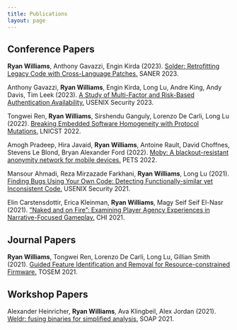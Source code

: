 ```yaml
---
title: Publications
layout: page
---
```


Conference Papers
-----------------

**Ryan Williams**, Anthony Gavazzi, Engin Kirda (2023).
[Solder: Retrofitting Legacy Code with Cross-Language Patches.](https://ieeexplore.ieee.org/abstract/document/10123487)
SANER 2023.

Anthony Gavazzi, **Ryan Williams**, Engin Kirda, Long Lu, Andre King, Andy Davis, Tim Leek (2023).
[A Study of Multi-Factor and Risk-Based Authentication Availability.](https://www.usenix.org/system/files/sec23summer_41-gavazzi-prepub.pdf)
USENIX Security 2023.

Tongwei Ren, **Ryan Williams**, Sirshendu Ganguly, Lorenzo De Carli, Long Lu (2022).
[Breaking Embedded Software Homogeneity with Protocol Mutations.](https://link.springer.com/chapter/10.1007/978-3-031-25538-0_40)
LNICST 2022.

Amogh Pradeep, Hira Javaid, **Ryan Williams**, Antoine Rault, David Choffnes, Stevens Le Blond, Bryan Alexander Ford (2022).
[Moby: A blackout-resistant anonymity network for mobile devices.](https://infoscience.epfl.ch/record/301155)
PETS 2022.

Mansour Ahmadi, Reza Mirzazade Farkhani, **Ryan Williams**, Long Lu (2021).
[Finding Bugs Using Your Own Code: Detecting Functionally-similar yet Inconsistent Code.](https://www.usenix.org/system/files/sec21-ahmadi.pdf)
USENIX Security 2021.

Elin Carstensdottir, Erica Kleinman, **Ryan Williams**, Magy Seif Seif El-Nasr (2021).
[”Naked and on Fire”: Examining Player Agency Experiences in Narrative-Focused Gameplay.](https://dl.acm.org/doi/abs/10.1145/3411764.3445540)
CHI 2021.

Journal Papers
--------------
**Ryan Williams**, Tongwei Ren, Lorenzo De Carli, Long Lu, Gillian Smith (2021).
[Guided Feature Identification and Removal for Resource-constrained Firmware.](https://dl.acm.org/doi/full/10.1145/3487568)
TOSEM 2021.

Workshop Papers
---------------
Alexander Heinricher, **Ryan Williams**, Ava Klingbeil, Alex Jordan (2021).
[Weldr: fusing binaries for simplified analysis.](https://dl.acm.org/doi/abs/10.1145/3460946.3464320)
SOAP 2021.
